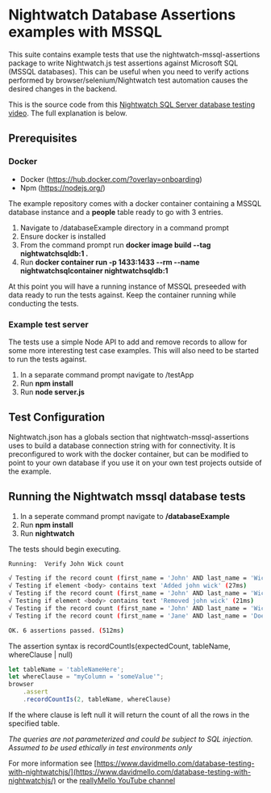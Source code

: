 # Nightwatch Database Assertions examples with MSSQL

This suite contains example tests that use the nightwatch-mssql-assertions package to write Nightwatch.js test assertions against Microsoft SQL (MSSQL databases). This can be useful when you need to verify actions performed by browser/selenium/Nightwatch test automation causes the desired changes in the backend. 

This is the source code from this [Nightwatch SQL Server database testing video](https://youtu.be/52BVA9cV2Mc). The full explanation is below.

## Prerequisites

### Docker
- Docker (https://hub.docker.com/?overlay=onboarding)
- Npm (https://nodejs.org/)

The example repository comes with a docker container containing a MSSQL database instance and a **people** table ready to go with 3 entries.

1. Navigate to /databaseExample directory in a command prompt
2. Ensure docker is installed
3. From the command prompt run **docker image build --tag nightwatchsqldb:1 .**
4. Run **docker container run -p 1433:1433 --rm --name nightwatchsqlcontainer nightwatchsqldb:1**

At this point you will have a running instance of MSSQL preseeded with data ready to run the tests against. Keep the container running while conducting the tests.

### Example test server

The tests use a simple Node API to add and remove records to allow for some more interesting test case examples. This will also need to be started to run the tests against.

1. In a separate command prompt navigate to /testApp
2. Run **npm install**
3. Run **node server.js**

## Test Configuration

Nightwatch.json has a globals section that nightwatch-mssql-assertions uses to build a database connection string with for connectivity. It is preconfigured to work with the docker container, but can be modified to point to your own database if you use it on your own test projects outside of the example.

## Running the Nightwatch mssql database tests

1. In a seperate command prompt navigate to **/databaseExample**
2. Run **npm install**
3. Run **nightwatch**

The tests should begin executing.

```sh
Running:  Verify John Wick count

√ Testing if the record count (first_name = 'John' AND last_name = 'Wick') equals 0 (88ms)
√ Testing if element <body> contains text 'Added john wick' (27ms)
√ Testing if the record count (first_name = 'John' AND last_name = 'Wick') equals 3 (89ms)
√ Testing if element <body> contains text 'Removed john wick' (21ms)
√ Testing if the record count (first_name = 'John' AND last_name = 'Wick') equals 0 (93ms)
√ Testing if the record count (first_name = 'Jane' AND last_name = 'Doe') equals 1 (86ms)

OK. 6 assertions passed. (512ms)
```

The assertion syntax is recordCountIs(expectedCount, tableName, whereClause | null)

```js
let tableName = 'tableNameHere';
let whereClause = "myColumn = 'someValue'";
browser
    .assert
    .recordCountIs(2, tableName, whereClause)
```
If the where clause is left null it will return the count of all the rows in the specified table.

*The queries are not parameterized and could be subject to SQL injection. Assumed to be used ethically in test environments only*

For more information see [https://www.davidmello.com/database-testing-with-nightwatchjs/](https://www.davidmello.com/database-testing-with-nightwatchjs/) or the [reallyMello YouTube channel](https://www.youtube.com/playlist?list=PLLS_Ef55N6hmkt3-JlW40GAGpXSlp8t_D)
